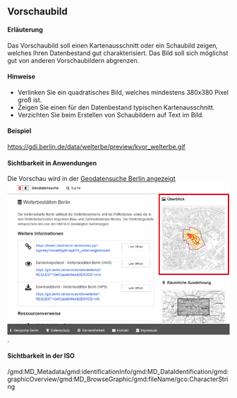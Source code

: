 ## Vorschaubild

#### Erläuterung
Das Vorschaubild soll einen Kartenausschnitt oder ein Schaubild zeigen, welches Ihren Datenbestand gut charakterisiert. Das Bild soll sich möglichst gut von anderen Vorschaubildern abgrenzen.

#### Hinweise
* Verlinken Sie ein quadratisches Bild, welches mindestens 380x380 Pixel groß ist.
* Zeigen Sie einen für den Datenbestand typischen Kartenausschnitt.
* Verzichten Sie beim Erstellen von Schaubildern auf Text im Bild.

#### Beispiel
https://gdi.berlin.de/data/welterbe/preview/kvor_welterbe.gif

#### Sichtbarkeit in Anwendungen
Die Vorschau wird in der <a href="https://gdi.berlin.de/geonetwork/srv/ger/catalog.search#/metadata/4949391f-a7a9-4b24-b855-5e8dbf5e3f6d" class="popup">Geodatensuche Berlin angezeigt<span><img src="https://raw.githubusercontent.com/gdi-be/mde-deployment/refs/heads/main/codelists/help/previews/preview.png"></span></a>.

#### Sichtbarkeit in der ISO
/gmd:MD_Metadata/gmd:identificationInfo/gmd:MD_DataIdentification/gmd:graphicOverview/gmd:MD_BrowseGraphic/gmd:fileName/gco:CharacterString
